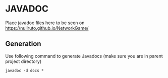 # JAVADOC
Place javadoc files here to be seen on https://nullruto.github.io/NetworkGame/

## Generation
Use following command to generate Javadocs (make sure you are in parent project directory)
```
javadoc -d docs *
```
